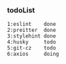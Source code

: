 ### todoList

```
1:eslint    done
2:preitter  done
3:stylehint done
4:husky     todo
5:git-cz    todo
6:axios     doing
```
